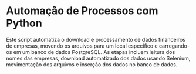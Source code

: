 # Automação de Processos com Python
Este script automatiza o download e processamento de dados financeiros de empresas, movendo os arquivos para um local específico e carregando-os em um banco de dados PostgreSQL. As etapas incluem leitura dos nomes das empresas, download automatizado dos dados usando Selenium, movimentação dos arquivos e inserção dos dados no banco de dados.


